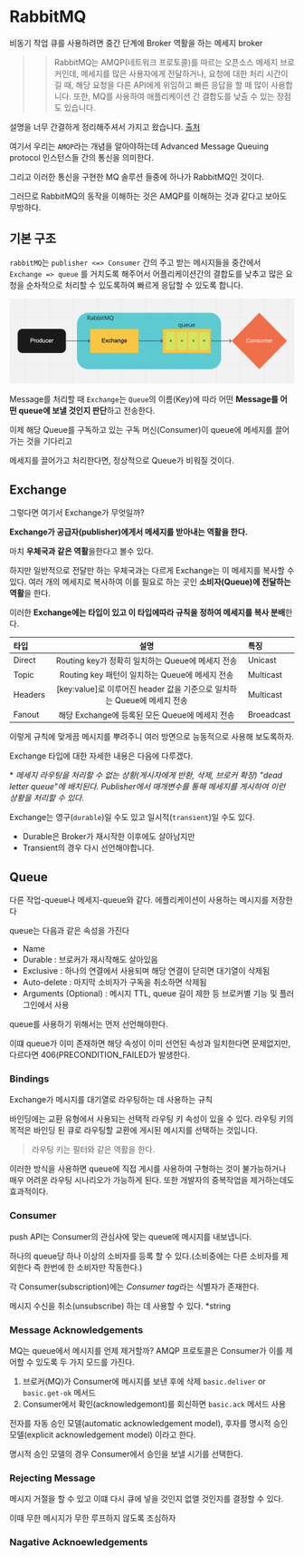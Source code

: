 # RabbitMQ

비동기 작업 큐를 사용하려면 중간 단계에 Broker 역활을 하는 메세지 broker

> > RabbitMQ는 AMQP(네트워크 프로토콜)를 따르는 오픈소스 메세지 브로커인데, 메세지를 많은 사용자에게 전달하거나, 요청에 대한 처리 시간이 길 때, 해당 요청을 다른 API에게 위임하고 빠른 응답을 할 때 많이 사용합니다. 또한, MQ를 사용하여 애플리케이션 간 결합도를 낮출 수 있는 장점도 있습니다.

설명을 너무 간결하게 정리해주셔서 가지고 왔습니다. [출처](https://blog.dudaji.com/general/2020/05/25/rabbitmq.html)

여기서 우리는 `AMQP`라는 개념을 알아야하는데 Advanced Message Queuing protocol 인스턴스들 간의 통신을 의미한다.

그리고 이러한 통신을 구현한 MQ 솔루션 들중에 하나가 RabbitMQ인 것이다.

그러므로 RabbitMQ의 동작을 이해하는 것은 AMQP를 이해하는 것과 같다고 보아도 무방하다.

## 기본 구조

`rabbitMQ`는 `publisher <=> Consumer` 간의 주고 받는 메시지들을 중간에서 `Exchange => queue` 를 거치도록 해주어서 어플리케이션간의 결합도를 낮추고 많은 요청을 순차적으로 처리할 수 있도록하여 빠르게 응답할 수 있도록 합니다.

![RabbitMQ](./src/RabbitMQ1.png)

Message를 처리할 때 `Exchange`는 `Queue`의 이름(Key)에 따라 어떤 **Message를 어떤 queue에 보낼 것인지 판단**하고 전송한다.

이제 해당 Queue를 구독하고 있는 구독 머신(Consumer)이 queue에 메세지를 끌어가는 것을 기다리고

메세지를 끌어가고 처리한다면, 정상적으로 Queue가 비워질 것이다.


## Exchange

그렇다면 여기서 Exchange가 무엇일까?

**Exchange가 공급자(publisher)에게서 메세지를 받아내는 역활을 한다.**

마치 **우체국과 같은 역활**을한다고 볼수 있다.

하지만 일반적으로 전달만 하는 우체국과는 다르게 Exchange는 이 메세지를 복사할 수 있다. 여러 개의 메세지로 복사하여 이를 필요로 하는 곳인 **소비자(Queue)에 전달하는 역활**을 한다.

이러한 **Exchange에는 타입이 있고 이 타입에따라 규칙을 정하여 메세지를 복사 분배**한다.

|    타입 |                                   설명                                    | 특징       |
| :------ | :-----------------------------------------------------------------------: | :--------- |
|  Direct |             Routing key가 정확히 일치하는 Queue에 메세지 전송             | Unicast    |
|   Topic |              Routing key 패턴이 일치하는 Queue에 메세지 전송              | Multicast  |
| Headers | \[key:value]로 이루어진 header 값을 기준으로 일치하는 Queue에 메세지 전송 | Multicast  |
|  Fanout |              해당 Exchange에 등록된 모든 Queue에 메세지 전송              | Broeadcast |


이렇게 규칙에 맞게끔 메시지를 뿌려주니 여러 방면으로 능동적으로 사용해 보도록하자.

Exchange 타입에 대한 자세한 내용은 다음에 다루겠다.

\* *메세지 라우팅을 처리할 수 없는 상황(게시자에게 반환, 삭제, 브로커 확장) "dead letter queue"에 배치된다. Publisher에서 매개변수를 통해 메세지를 게시하여 이런 상황을 처리할 수 있다.*

Exchange는 영구(`durable`)일 수도 있고 일시적(`transient`)일 수도 있다.

- Durable은 Broker가 재시작한 이후에도 살아남지만
- Transient의 경우 다시 선언해야합니다.

## Queue

다른 작업-queue나 메세지-queue와 같다. 에플리케이션이 사용하는 메시지를 저장한다

queue는 다음과 같은 속성을 가진다

- Name
- Durable : 브로커가 재시작해도 살아있음
- Exclusive : 하나의 연결에서 사용되며 해당 연결이 닫히면 대기열이 삭제됨
- Auto-delete : 마지막 소비자가 구독을 취소하면 삭제됨
- Arguments (Optional) : 메시지 TTL, queue 길이 제한 등 브로커별 기능 및 플러그인에서 사용

queue를 사용하기 위해서는 먼저 선언해야한다.

이떄 queue가 이미 존재하면 해당 속성이 이미 선언된 속성과 일치한다면 문제없지만, 다르다면 406(PRECONDITION_FAILED가 발생한다.

### Bindings

Exchange가 메시지를 대기열로 라우팅하는 데 사용하는 규칙

바인딩에는 교환 유형에서 사용되는 선택적 라우팅 키 속성이 있을 수 있다. 라우팅 키의 목적은 바인딩 된 큐로 라우팅할 교환에 게시된 메시지를 선택하는 것입니다.

> 라우팅 키는 필터와 같은 역활을 한다.

이러한 방식을 사용하면 queue에 직접 게시를 사용하여 구형하는 것이 불가능하거나 매우 어려운 라우팅 시나리오가 가능하게 된다. 또한 개발자의 중복작업을 제거하는데도 효과적이다.

### Consumer

push API는 Consumer의 관심사에 맞는 queue에 메시지를 내보냅니다.

하나의 queue당 하나 이상의 소비자를 등록 할 수 있다.(소비중에는 다른 소비자를 제외한다 즉 한번에 한 소비자만 작동한다.)

각 Consumer(subscription)에는 *Consumer tag*라는 식별자가 존재한다.

메시지 수신을 취소(unsubscribe) 하는 데 사용할 수 있다. *string

### Message Acknowledgements

MQ는 queue에서 메시지를 언제 제거할까? AMQP 프로토콜은 Consumer가 이를 제어할 수 있도록 두 가지 모드를 가진다.

1. 브로커(MQ)가 Consumer에 메시지를 보낸 후에 삭제 `basic.deliver` or `basic.get-ok` 메서드
2. Consumer에서 확인(acknowledgemont)를 회신하면 `basic.ack` 메서드 사용

전자를 자동 승인 모델(automatic acknowledgement model), 후자를 명시적 승인 모델(explicit acknowledgement model) 이라고 한다.

명시적 승인 모델의 경우 Consumer에서 승인을 보낼 시기를 선택한다.

### Rejecting Message

메시지 거절을 할 수 있고 이떄 다시 큐에 넣을 것인지 없앨 것인지를 결정할 수 있다.

이때 무한 메시지가 무한 루프하지 않도록 조심하자

### Nagative Acknoewledgements

